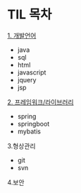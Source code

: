# TIL 목차

[1. 개발언어](https://kimjinoook.github.io/TIL/todayLearn/1.lang)   
  - java
  - sql
  - html
  - javascript
  - jquery
  - jsp   


[2. 프레임워크/라이브러리](https://kimjinoook.github.io/TIL/todayLearn/2.framework)  
  - spring
  - springboot
  - mybatis   


3.형상관리  
  - git
  - svn   


4.보안
